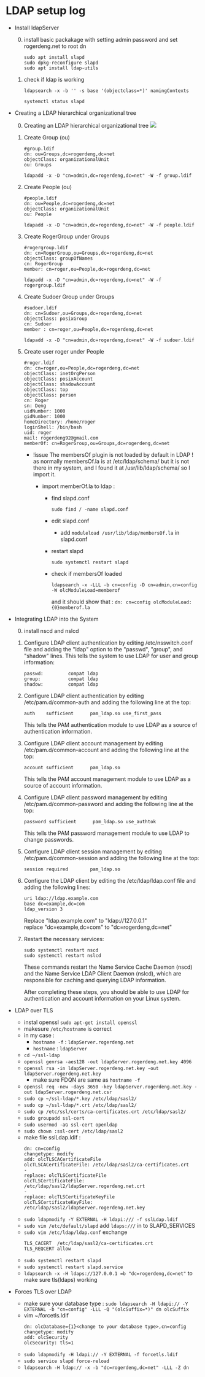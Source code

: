 # LDAP setup log 

- Install ldapServer
    
    0. install basic packakage with setting admin password 
        and set rogerdeng.net to root dn 

        ```
        sudo apt install slapd
        sudo dpkg-reconfigure slapd
        sudo apt install ldap-utils
        ```
    
    1. check if ldap is working

        ```
        ldapsearch -x -b '' -s base '(objectclass=*)' namingContexts
        ```
        ```
        systemctl status slapd
        ```

- Creating a LDAP hierarchical organizational tree 

    0. Creating an LDAP hierarchical organizational tree
        ![](https://i.imgur.com/zDCJ6Ez.png)

    
    1. Create Group (ou)
        ```ldif
        #group.ldif
        dn: ou=Groups,dc=rogerdeng,dc=net
        objectClass: organizationalUnit
        ou: Groups
        ```
        ```
        ldapadd -x -D "cn=admin,dc=rogerdeng,dc=net" -W -f group.ldif
        ```
    2. Create People (ou)
        ```ldif
        #people.ldif
        dn: ou=People,dc=rogerdeng,dc=net
        objectClass: organizationalUnit
        ou: People
        ```
        ```
        ldapadd -x -D "cn=admin,dc=rogerdeng,dc=net" -W -f people.ldif
        ```

    3. Create RogerGroup under Groups
        ```ldif
        #rogergroup.ldif
        dn: cn=RogerGroup,ou=Groups,dc=rogerdeng,dc=net
        objectClass: groupOfNames
        cn: RogerGroup
        member: cn=roger,ou=People,dc=rogerdeng,dc=net
        ```
        ```
        ldapadd -x -D "cn=admin,dc=rogerdeng,dc=net" -W -f rogergroup.ldif
        ```

    4. Create Sudoer Group under Groups
        ```ldif
        #sudoer.ldif
        dn: cn=Sudoer,ou=Groups,dc=rogerdeng,dc=net
        objectClass: posixGroup
        cn: Sudoer
        member : cn=roger,ou=People,dc=rogerdeng,dc=net
        ```
        ```
        ldapadd -x -D "cn=admin,dc=rogerdeng,dc=net" -W -f sudoer.ldif
        ```

    5. Create user roger under People
        ```ldif
        #roger.ldif
        dn: cn=roger,ou=People,dc=rogerdeng,dc=net
        objectClass: inetOrgPerson
        objectClass: posixAccount
        objectClass: shadowAccount
        objectClass: top
        objectClass: person
        cn: Roger
        sn: Deng
        uidNumber: 1000
        gidNumber: 1000
        homeDirectory: /home/roger
        loginShell: /bin/bash
        uid: roger
        mail: rogerdeng92@gmail.com
        memberOf: cn=RogerGroup,ou=Groups,dc=rogerdeng,dc=net
        ```
        
        - !issue
            The membersOf plugin is not loaded by default in LDAP !
            as normally membersOf.la is at /etc/ldap/schema/ but it is not there in my system, and I found it at /usr/lib/ldap/schema/ so I import it.
            
            - import memberOf.la to ldap : 
                - find slapd.conf
                    ```
                    sudo find / -name slapd.conf
                    ```
                - edit slapd.conf 
                    - add `moduleload /usr/lib/ldap/membersOf.la` in slapd.conf
                
                - restart slapd 
                    ```
                    sudo systemctl restart slapd
                    ```
                - check if membersOf loaded 
                    ```
                    ldapsearch -x -LLL -b cn=config -D cn=admin,cn=config -W olcModuleLoad=memberof
                    ```
                    and it should show that : 
                    `dn: cn=config
olcModuleLoad: {0}memberof.la`
            
                
            

- Integrating LDAP into the System

    0. 
        install nscd and nslcd 
    1. 
        Configure LDAP client authentication by editing /etc/nsswitch.conf file and adding the "ldap" option to the "passwd", "group", and "shadow" lines. This tells the system to use LDAP for user and group information:

        ```
        passwd:         compat ldap
        group:          compat ldap
        shadow:         compat ldap
        ```

    2. 
        Configure LDAP client authentication by editing /etc/pam.d/common-auth and adding the following line at the top:

        ```
        auth    sufficient      pam_ldap.so use_first_pass
        ```

        This tells the PAM authentication module to use LDAP as a source of authentication information.

    3. 
        Configure LDAP client account management by editing /etc/pam.d/common-account and adding the following line at the top:

        ```
        account sufficient      pam_ldap.so
        ```

        This tells the PAM account management module to use LDAP as a source of account information.

    4. Configure LDAP client password management by editing /etc/pam.d/common-password and adding the following line at the top:

        ```
        password sufficient      pam_ldap.so use_authtok
        ```

        This tells the PAM password management module to use LDAP to change passwords.

    5. Configure LDAP client session management by editing /etc/pam.d/common-session and adding the following line at the top:

        ```
        session required        pam_ldap.so
        ```

    6. Configure the LDAP client by editing the /etc/ldap/ldap.conf file and adding the following lines:

        ```
        uri ldap://ldap.example.com
        base dc=example,dc=com
        ldap_version 3
        ```

        Replace "ldap.example.com" to "ldap://127.0.0.1" \
        replace "dc=example,dc=com" to "dc=rogerdeng,dc=net"
        
    7. Restart the necessary services:
        ```
        sudo systemctl restart nscd
        sudo systemctl restart nslcd
        ```

        These commands restart the Name Service Cache Daemon (nscd) and the Name Service LDAP Client Daemon (nslcd), which are responsible for caching and querying LDAP information.

        After completing these steps, you should be able to use LDAP for authentication and account information on your Linux system.
        
- LDAP over TLS 
    - instal openssl `sudo apt-get install openssl` 
    - makesure `/etc/hostname` is correct
    - in my case :
        - `hostname -f` :  `ldapServer.rogerdeng.net`
        - `hostname` :     `ldapServer`
    - `cd ~/ssl-ldap`
    - `openssl genrsa -aes128 -out ldapServer.rogerdeng.net.key 4096`
    - `openssl rsa -in ldapServer.rogerdeng.net.key -out ldapServer.rogerdeng.net.key`
        - make sure FDQN are same as `hostname -f`
    - `openssl req -new -days 3650 -key ldapServer.rogerdeng.net.key -out ldapServer.rogerdeng.net.csr `
    - `sudo cp ~/ssl-ldap/*.key /etc/ldap/sasl2/`
    - `sudo cp ~/ssl-ldap/*.crt /etc/ldap/sasl2/`
    - `sudo cp /etc/ssl/certs/ca-certificates.crt /etc/ldap/sasl2/`
    - `sudo groupadd ssl-cert`
    - `sudo usermod -aG ssl-cert openldap`
    - `sudo chown :ssl-cert /etc/ldap/sasl2`
    - make file sslLdap.ldif : 
        ```
        dn: cn=config
        changetype: modify
        add: olcTLSCACertificateFile
        olcTLSCACertificateFile: /etc/ldap/sasl2/ca-certificates.crt
        -
        replace: olcTLSCertificateFile
        olcTLSCertificateFile: /etc/ldap/sasl2/ldapServer.rogerdeng.net.crt
        -
        replace: olcTLSCertificateKeyFile
        olcTLSCertificateKeyFile: /etc/ldap/sasl2/ldapServer.rogerdeng.net.key
        ```
    - `sudo ldapmodify -Y EXTERNAL -H ldapi:/// -f sslLdap.ldif`
    - `sudo vim /etc/default/slapd` add `ldaps:///` in to SLAPD_SERVICES
    - `sudo vim /etc/ldap/ldap.conf` exchange 
        ```
        TLS_CACERT	/etc/ldap/sasl2/ca-certificates.crt
        TLS_REQCERT	allow
        ```
    - `sudo systemctl restart slapd`
    - `sudo systemctl restart slapd.service`
    - `ldapsearch -x -H ldaps://127.0.0.1 =b "dc=rogerdeng,dc=net"` to make sure tls(ldaps) working 

- Forces TLS over LDAP 
    - make sure your database type : 
        `sudo ldapsearch -H ldapi:// -Y EXTERNAL -b "cn=config" -LLL -Q "(olcSuffix=*)" dn olcSuffix`
    - vim ~/forcetls.ldif
        ```
        dn: olcDatabase={1}<change to your database type>,cn=config
        changetype: modify
        add: olcSecurity
        olcSecurity: tls=1
        ```
    - `sudo ldapmodify -H ldapi:// -Y EXTERNAL -f forcetls.ldif`
    - `sudo service slapd force-reload`
    - `ldapsearch -H ldap:// -x -b "dc=rogerdeng,dc=net" -LLL -Z dn`
    